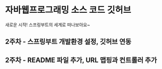 # 자바웹프로그래밍 소스 코드 깃허브

새로운 시작! 스프링부트의 세계로 떠나보아요~

## 2주차 - 스프링부트 개발환경 설정, 깃허브 연동
## 2주차 - README 파일 추가, URL 맵핑과 컨트롤러 추가
